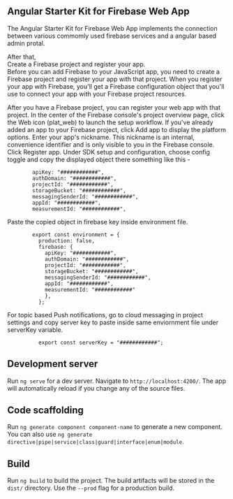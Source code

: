## Angular Starter Kit for Firebase Web App

The Angular Starter Kit for Firebase Web App implements the connection between various commomly used firebase services and a angular based admin protal.

After that,\
Create a Firebase project and register your app.\
        Before you can add Firebase to your JavaScript app, you need to create a Firebase project and register your app with that project. When you register your app with                 Firebase, you'll get a Firebase configuration object that you'll use to connect your app with your Firebase project resources.
        
After you have a Firebase project, you can register your web app with that project.
In the center of the Firebase console's project overview page, click the Web icon (plat_web) to launch the setup workflow.
If you've already added an app to your Firebase project, click Add app to display the platform options.
Enter your app's nickname.
This nickname is an internal, convenience identifier and is only visible to you in the Firebase console.
Click Register app.
Under SDK setup and configuration, choose config toggle and copy the displayed object there something like this -

            apiKey: "############",
            authDomain: "############",
            projectId: "############",
            storageBucket: "############",
            messagingSenderId: "############",
            appId: "############",
            measurementId: "############",
            
Paste the copied object in firebase key inside environment file.

            export const environment = {
              production: false,
              firebase: {
                apiKey: "############",
                authDomain: "############",
                projectId: "############",
                storageBucket: "############",
                messagingSenderId: "############",
                appId: "############",
                measurementId: "############"
                },
              };
For topic based Push notifications, go to cloud messaging in project settings and copy server key to paste inside same enviornment file under serverKey variable.

              export const serverKey = "############";

## Development server

Run `ng serve` for a dev server. Navigate to `http://localhost:4200/`. The app will automatically reload if you change any of the source files.

## Code scaffolding

Run `ng generate component component-name` to generate a new component. You can also use `ng generate directive|pipe|service|class|guard|interface|enum|module`.

## Build

Run `ng build` to build the project. The build artifacts will be stored in the `dist/` directory. Use the `--prod` flag for a production build.
